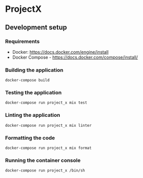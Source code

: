 # ProjectX

## Development setup

### Requirements
- Docker: https://docs.docker.com/engine/install
- Docker Compose - https://docs.docker.com/compose/install/

### Building the application
`docker-compose build`

### Testing the application
`docker-compose run project_x mix test`

### Linting the application
`docker-compose run project_x mix linter`

### Formatting the code
`docker-compose run project_x mix format`

### Running the container console
`docker-compose run project_x /bin/sh`

